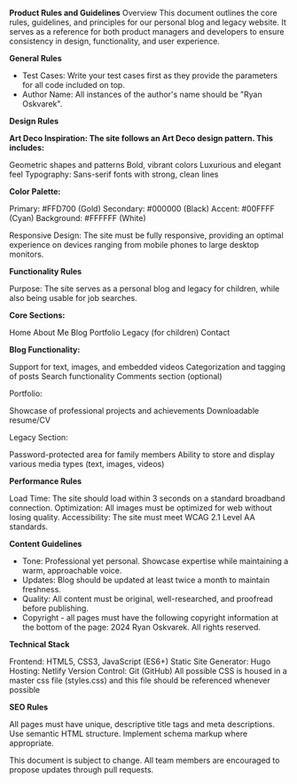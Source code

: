 **Product Rules and Guidelines**
Overview
This document outlines the core rules, guidelines, and principles for our personal blog and legacy website. It serves as a reference for both product managers and developers to ensure consistency in design, functionality, and user experience.

**General Rules**
- Test Cases: Write your test cases first as they provide the parameters for all code included on top. 
- Author Name: All instances of the author's name should be "Ryan Oskvarek".

**Design Rules**

**Art Deco Inspiration: The site follows an Art Deco design pattern. This includes:**

Geometric shapes and patterns
Bold, vibrant colors
Luxurious and elegant feel
Typography: Sans-serif fonts with strong, clean lines


**Color Palette:**

Primary: #FFD700 (Gold)
Secondary: #000000 (Black)
Accent: #00FFFF (Cyan)
Background: #FFFFFF (White)


Responsive Design: The site must be fully responsive, providing an optimal experience on devices ranging from mobile phones to large desktop monitors.

**Functionality Rules**

Purpose: The site serves as a personal blog and legacy for children, while also being usable for job searches.

**Core Sections:**

Home
About Me
Blog
Portfolio
Legacy (for children)
Contact


**Blog Functionality:**

Support for text, images, and embedded videos
Categorization and tagging of posts
Search functionality
Comments section (optional)


Portfolio:

Showcase of professional projects and achievements
Downloadable resume/CV


Legacy Section:

Password-protected area for family members
Ability to store and display various media types (text, images, videos)



**Performance Rules**

Load Time: The site should load within 3 seconds on a standard broadband connection.
Optimization: All images must be optimized for web without losing quality.
Accessibility: The site must meet WCAG 2.1 Level AA standards.

**Content Guidelines**

- Tone: Professional yet personal. Showcase expertise while maintaining a warm, approachable voice.
- Updates: Blog should be updated at least twice a month to maintain freshness.
- Quality: All content must be original, well-researched, and proofread before publishing.
- Copyright - all pages must have the following copyright information at the bottom of the page: 
            2024 Ryan Oskvarek. All rights reserved.

**Technical Stack**

Frontend: HTML5, CSS3, JavaScript (ES6+)
Static Site Generator: Hugo
Hosting: Netlify
Version Control: Git (GitHub)
All possible CSS is housed in a master css file (styles.css) and this file should be referenced whenever possible

**SEO Rules**

All pages must have unique, descriptive title tags and meta descriptions.
Use semantic HTML structure.
Implement schema markup where appropriate.

This document is subject to change. All team members are encouraged to propose updates through pull requests.